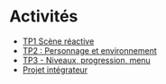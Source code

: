 # Activités 

<!-- start-replace-subnav depth=1 -->
* [TP1 Scène réactive](/02-activites/01/)
* [TP2 : Personnage et environnement](/02-activites/02/)
* [TP3 - Niveaux, progression, menu](/02-activites/03/)
* [Projet intégrateur](/02-activites/04/)
<!-- end-replace-subnav -->
